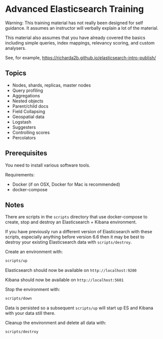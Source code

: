 # Advanced Elasticsearch Training

Warning:
This training material has not really been designed for self guidance.
It assumes an instructor will verbally explain a lot of the material.

This material also assumes that you have already covered the basics including
simple queries, index mappings, relevancy scoring, and custom analysers.

See, for example, https://richarda2b.github.io/elasticsearch-intro-publish/

## Topics

- Nodes, shards, replicas, master nodes
- Query profiling
- Aggregations
- Nested objects
- Parent/child docs
- Field Collapsing
- Geospatial data
- Logstash
- Suggesters
- Controlling scores
- Percolators

## Prerequisites

You need to install various software tools.

Requirements:

- Docker (if on OSX, Docker for Mac is recommended)
- docker-compose


## Notes

There are scripts in the `scripts` directory that use docker-compose to create, stop and destroy an Elasticsearch + Kibana environment.

If you have previously run a different version of Elasticsearch with these scripts,
especially anything before version 6.6
then it may be best to destroy your existing Elasticsearch data with `scripts/destroy`.

Create an environment with:
```bash
scripts/up
```

Elasticsearch should now be available on `http://localhost:9200`

Kibana should now be available on `http://localhost:5601`

Stop the environment with:
```bash
scripts/down
```
Data is persisted so a subsequent `scripts/up` will start up ES and Kibana with your data still there.

Cleanup the environment and delete all data with:
```bash
scripts/destroy
```
